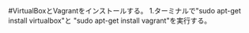 #VirtualBoxとVagrantをインストールする。
1.ターミナルで"sudo apt-get install virtualbox"と  "sudo apt-get install vagrant"を実行する。
